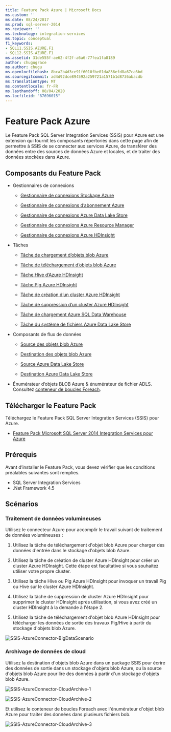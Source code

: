```yaml
---
title: Feature Pack Azure | Microsoft Docs
ms.custom: ''
ms.date: 08/24/2017
ms.prod: sql-server-2014
ms.reviewer: ''
ms.technology: integration-services
ms.topic: conceptual
f1_keywords:
- SQL11.SSIS.AZURE.F1
- SQL12.SSIS.AZURE.F1
ms.assetid: 31de555f-ae62-4f2f-a6a6-77fea1fa8189
author: chugugrace
ms.author: chugu
ms.openlocfilehash: 8bca2b4d3ce91f6010fbe01da836efd8a67ca6bd
ms.sourcegitcommit: ad4d92dce894592a259721a1571b1d8736abacdb
ms.translationtype: MT
ms.contentlocale: fr-FR
ms.lasthandoff: 08/04/2020
ms.locfileid: "87696015"
---
```

# <a name="azure-feature-pack"></a>Feature Pack Azure
Le Feature Pack SQL Server Integration Services (SSIS) pour Azure est une extension qui fournit les composants répertoriés dans cette page afin de permettre à SSIS de se connecter aux services Azure, de transférer des données entre des sources de données Azure et locales, et de traiter des données stockées dans Azure.

## <a name="components-in-the-feature-pack"></a>Composants du Feature Pack
  
-   Gestionnaires de connexions  
  
    -   [Gestionnaire de connexions Stockage Azure](connection-manager/azure-storage-connection-manager.md)  
  
    -   [Gestionnaire de connexions d’abonnement Azure](connection-manager/azure-subscription-connection-manager.md)  
    
    -   [Gestionnaire de connexions Azure Data Lake Store](../../2014/integration-services/azure-data-lake-store-connection-manager.md)
    
    -   [Gestionnaire de connexions Azure Resource Manager](../../2014/integration-services/azure-resource-manager-connection-manager.md)
    
    -   [Gestionnaire de connexions Azure HDInsight](../../2014/integration-services/azure-hdinsight-connection-manager.md)
  
-   Tâches  
  
    -   [Tâche de chargement d’objets blob Azure](control-flow/azure-blob-upload-task.md)  
  
    -   [Tâche de téléchargement d’objets blob Azure](control-flow/azure-blob-download-task.md)  
  
    -   [Tâche Hive d’Azure HDInsight](control-flow/azure-hdinsight-hive-task.md)  
  
    -   [Tâche Pig Azure HDInsight](https://msdn.microsoft.com/library/mt146781(v=sql.120).aspx)
  
    -   [Tâche de création d’un cluster Azure HDInsight](control-flow/azure-hdinsight-create-cluster-task.md)  
  
    -   [Tâche de suppression d’un cluster Azure HDInsight](control-flow/azure-hdinsight-delete-cluster-task.md)
    
    -   [Tâche de chargement Azure SQL Data Warehouse](../../2014/integration-services/azure-sql-dw-upload-task.md)    
    
    -   [Tâche du système de fichiers Azure Data Lake Store](control-flow/file-system-task.md)    
  
-   Composants de flux de données  
  
    -   [Source des objets blob Azure](https://msdn.microsoft.com/library/mt146775(v=sql.120).aspx)  
  
    -   [Destination des objets blob Azure](data-flow/azure-blob-destination.md)  
    
    -   [Source Azure Data Lake Store](../../2014/integration-services/azure-data-lake-store-source.md)
    
    -   [Destination Azure Data Lake Store](../../2014/integration-services/azure-data-lake-store-destination.md)
  
-   Énumérateur d’objets BLOB Azure & énumérateur de fichier ADLS. Consultez [conteneur de boucles Foreach](control-flow/foreach-loop-container.md).  
  
 
## <a name="download-the-feature-pack"></a>Télécharger le Feature Pack  
Téléchargez le Feature Pack SQL Server Integration Services (SSIS) pour Azure.  
  
-   [Feature Pack Microsoft SQL Server 2014 Integration Services pour Azure](https://www.microsoft.com/download/details.aspx?id=47366)  

## <a name="prerequisites"></a>Prérequis  
Avant d’installer le Feature Pack, vous devez vérifier que les conditions préalables suivantes sont remplies.  
  
-   SQL Server Integration Services  
-   .Net Framework 4.5  
  
## <a name="scenarios"></a>Scénarios  
  
### <a name="big-data-processing"></a>Traitement de données volumineuses  
 Utilisez le connecteur Azure pour accomplir le travail suivant de traitement de données volumineuses :  
  
1.  Utilisez la tâche de téléchargement d'objet blob Azure pour charger des données d'entrée dans le stockage d'objets blob Azure.  
  
2.  Utilisez la tâche de création de cluster Azure HDInsight pour créer un cluster Azure HDInsight. Cette étape est facultative si vous souhaitez utiliser votre propre cluster.  
  
3.  Utilisez la tâche Hive ou Pig Azure HDInsight pour invoquer un travail Pig ou Hive sur le cluster Azure HDInsight.  
  
4.  Utilisez la tâche de suppression de cluster Azure HDInsight pour supprimer le cluster HDInsight après utilisation, si vous avez créé un cluster HDInsight à la demande à l'étape 2.  
  
5.  Utilisez la tâche de téléchargement d'objet blob Azure HDInsight pour télécharger les données de sortie des travaux Pig/Hive à partir du stockage d'objets blob Azure.  
  
 ![SSIS-AzureConnector-BigDataScenario](media/ssis-azureconnector-bigdatascenario.png "SSIS-AzureConnector-BigDataScenario")  
  
### <a name="cloud-data-archiving"></a>Archivage de données de cloud  
 Utilisez la destination d'objets blob Azure dans un package SSIS pour écrire des données de sortie dans un stockage d'objets blob Azure, ou la source d'objets blob Azure pour lire des données à partir d'un stockage d'objets blob Azure.  
  
 ![SSIS-AzureConnector-CloudArchive-1](media/ssis-azureconnector-cloudarchive-1.png "SSIS-AzureConnector-CloudArchive-1")  
  
 ![SSIS-AzureConnector-CloudArchive-2](media/ssis-azureconnector-cloudarchive-2.png "SSIS-AzureConnector-CloudArchive-2")  
  
 Et utilisez le conteneur de boucles Foreach avec l'énumérateur d'objet blob Azure pour traiter des données dans plusieurs fichiers bob.  
  
 ![SSIS-AzureConnector-CloudArchive-3](media/ssis-azureconnector-cloudarchive-3.png "SSIS-AzureConnector-CloudArchive-3")  
  
  
